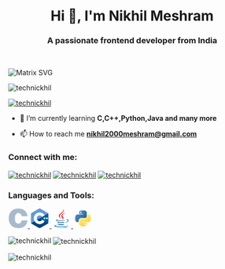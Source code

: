 <h1 align="center">Hi 👋, I'm Nikhil Meshram</h1>
<h3 align="center">A passionate frontend developer from India</h3>
<br>

![Matrix SVG](https://raw.githubusercontent.com/rodrigograca31/rodrigograca31/master/matrix.svg)
<br>

<p align="left"> <img src="https://komarev.com/ghpvc/?username=technickhil&label=Profile%20views&color=0e75b6&style=flat" alt="technickhil" /> </p>

<p align="left"> <a href="https://twitter.com/technickhil" target="blank"><img src="https://img.shields.io/twitter/follow/technickhil?logo=twitter&style=for-the-badge" alt="technickhil" /></a> </p>

- 🌱 I’m currently learning **C,C++,Python,Java and many more**

- 📫 How to reach me **nikhil2000meshram@gmail.com**

<h3 align="left">Connect with me:</h3>
<p align="left">
<a href="https://twitter.com/technickhil" target="blank"><img align="center" src="https://cdn.jsdelivr.net/npm/simple-icons@3.0.1/icons/twitter.svg" alt="technickhil" height="30" width="40" /></a>
<a href="https://fb.com/technickhil" target="blank"><img align="center" src="https://cdn.jsdelivr.net/npm/simple-icons@3.0.1/icons/facebook.svg" alt="technickhil" height="30" width="40" /></a>
<a href="https://instagram.com/technickhil" target="blank"><img align="center" src="https://cdn.jsdelivr.net/npm/simple-icons@3.0.1/icons/instagram.svg" alt="technickhil" height="30" width="40" /></a>
</p>

<h3 align="left">Languages and Tools:</h3>
<p align="left"> <a href="https://www.cprogramming.com/" target="_blank"> <img src="https://raw.githubusercontent.com/devicons/devicon/master/icons/c/c-original.svg" alt="c" width="40" height="40"/> </a> <a href="https://www.w3schools.com/cpp/" target="_blank"> <img src="https://raw.githubusercontent.com/devicons/devicon/master/icons/cplusplus/cplusplus-original.svg" alt="cplusplus" width="40" height="40"/> </a> <a href="https://www.java.com" target="_blank"> <img src="https://raw.githubusercontent.com/devicons/devicon/master/icons/java/java-original.svg" alt="java" width="40" height="40"/> </a> <a href="https://www.python.org" target="_blank"> <img src="https://raw.githubusercontent.com/devicons/devicon/master/icons/python/python-original.svg" alt="python" width="40" height="40"/> </a> </p>

<p><img align="left" src="https://github-readme-stats.vercel.app/api/top-langs?username=technickhil&show_icons=true&locale=en&layout=compact" alt="technickhil" /></p>

<p>&nbsp;<img align="center" src="https://github-readme-stats.vercel.app/api?username=technickhil&show_icons=true&locale=en" alt="technickhil" /></p>

<p><img align="center" src="https://github-readme-streak-stats.herokuapp.com/?user=technickhil&" alt="technickhil" /></p>

